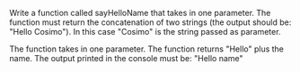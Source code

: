 Write a function called sayHelloName that takes in one parameter. The function must return the concatenation of two strings (the output should be: "Hello Cosimo"). In this case "Cosimo" is the string passed as parameter.

The function takes in one parameter.
The function returns "Hello" plus the name.
The output printed in the console must be: "Hello name"
